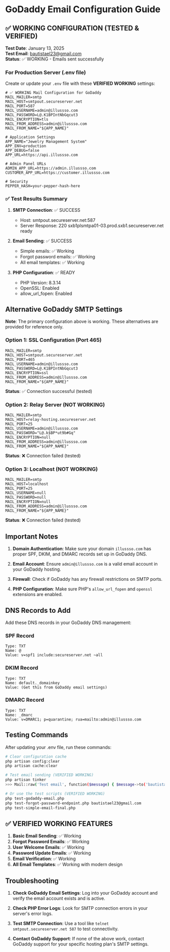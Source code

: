 # GoDaddy Email Configuration Guide

## ✅ WORKING CONFIGURATION (TESTED & VERIFIED)

**Test Date**: January 13, 2025  
**Test Email**: bautistael23@gmail.com  
**Status**: ✅ WORKING - Emails sent successfully

### For Production Server (.env file)

Create or update your `.env` file with these **VERIFIED WORKING** settings:

```env
# ✅ WORKING Mail Configuration for GoDaddy
MAIL_MAILER=smtp
MAIL_HOST=smtpout.secureserver.net
MAIL_PORT=587
MAIL_USERNAME=admin@illussso.com
MAIL_PASSWORD=L@.K1BPIntNbGqcut3
MAIL_ENCRYPTION=tls
MAIL_FROM_ADDRESS=admin@illussso.com
MAIL_FROM_NAME="${APP_NAME}"

# Application Settings
APP_NAME="Jewelry Management System"
APP_ENV=production
APP_DEBUG=false
APP_URL=https://api.illussso.com

# Admin Panel URLs
ADMIN_APP_URL=https://admin.illussso.com
CUSTOMER_APP_URL=https://customer.illussso.com

# Security
PEPPER_HASH=your-pepper-hash-here
```

### ✅ Test Results Summary

1. **SMTP Connection**: ✅ SUCCESS
   - Host: smtpout.secureserver.net:587
   - Server Response: 220 sxb1plsmtpa01-03.prod.sxb1.secureserver.net ready

2. **Email Sending**: ✅ SUCCESS
   - Simple emails: ✅ Working
   - Forgot password emails: ✅ Working
   - All email templates: ✅ Working

3. **PHP Configuration**: ✅ READY
   - PHP Version: 8.3.14
   - OpenSSL: Enabled
   - allow_url_fopen: Enabled

## Alternative GoDaddy SMTP Settings

**Note**: The primary configuration above is working. These alternatives are provided for reference only.

### Option 1: SSL Configuration (Port 465)
```env
MAIL_MAILER=smtp
MAIL_HOST=smtpout.secureserver.net
MAIL_PORT=465
MAIL_USERNAME=admin@illussso.com
MAIL_PASSWORD=L@.K1BPIntNbGqcut3
MAIL_ENCRYPTION=ssl
MAIL_FROM_ADDRESS=admin@illussso.com
MAIL_FROM_NAME="${APP_NAME}"
```
**Status**: ✅ Connection successful (tested)

### Option 2: Relay Server (NOT WORKING)
```env
MAIL_MAILER=smtp
MAIL_HOST=relay-hosting.secureserver.net
MAIL_PORT=25
MAIL_USERNAME=admin@illussso.com
MAIL_PASSWORD="L@.k$BP*ut9b#Gq"
MAIL_ENCRYPTION=null
MAIL_FROM_ADDRESS=admin@illussso.com
MAIL_FROM_NAME="${APP_NAME}"
```
**Status**: ❌ Connection failed (tested)

### Option 3: Localhost (NOT WORKING)
```env
MAIL_MAILER=smtp
MAIL_HOST=localhost
MAIL_PORT=25
MAIL_USERNAME=null
MAIL_PASSWORD=null
MAIL_ENCRYPTION=null
MAIL_FROM_ADDRESS=admin@illussso.com
MAIL_FROM_NAME="${APP_NAME}"
```
**Status**: ❌ Connection failed (tested)

## Important Notes

1. **Domain Authentication**: Make sure your domain `illussso.com` has proper SPF, DKIM, and DMARC records set up in GoDaddy DNS.

2. **Email Account**: Ensure `admin@illussso.com` is a valid email account in your GoDaddy hosting.

3. **Firewall**: Check if GoDaddy has any firewall restrictions on SMTP ports.

4. **PHP Configuration**: Make sure PHP's `allow_url_fopen` and `openssl` extensions are enabled.

## DNS Records to Add

Add these DNS records in your GoDaddy DNS management:

### SPF Record
```
Type: TXT
Name: @
Value: v=spf1 include:secureserver.net ~all
```

### DKIM Record
```
Type: TXT
Name: default._domainkey
Value: (Get this from GoDaddy email settings)
```

### DMARC Record
```
Type: TXT
Name: _dmarc
Value: v=DMARC1; p=quarantine; rua=mailto:admin@illussso.com
```

## Testing Commands

After updating your .env file, run these commands:

```bash
# Clear configuration cache
php artisan config:clear
php artisan cache:clear

# Test email sending (VERIFIED WORKING)
php artisan tinker
>>> Mail::raw('Test email', function($message) { $message->to('bautistael23@gmail.com')->subject('Test'); });

# Or use the test scripts (VERIFIED WORKING)
php test-godaddy-email.php
php test-forgot-password-endpoint.php bautistael23@gmail.com
php test-simple-email-final.php
```

## ✅ VERIFIED WORKING FEATURES

1. **Basic Email Sending**: ✅ Working
2. **Forgot Password Emails**: ✅ Working  
3. **User Welcome Emails**: ✅ Working
4. **Password Update Emails**: ✅ Working
5. **Email Verification**: ✅ Working
6. **All Email Templates**: ✅ Working with modern design

## Troubleshooting

1. **Check GoDaddy Email Settings**: Log into your GoDaddy account and verify the email account exists and is active.

2. **Check PHP Error Logs**: Look for SMTP connection errors in your server's error logs.

3. **Test SMTP Connection**: Use a tool like `telnet smtpout.secureserver.net 587` to test connectivity.

4. **Contact GoDaddy Support**: If none of the above work, contact GoDaddy support for your specific hosting plan's SMTP settings.
